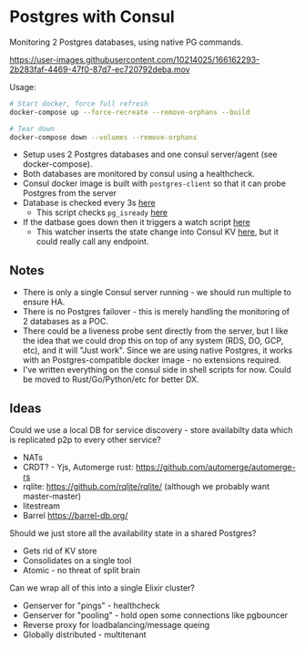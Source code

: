 # Postgres with Consul

Monitoring 2 Postgres databases, using native PG commands.


https://user-images.githubusercontent.com/10214025/166162293-2b283faf-4469-47f0-87d7-ec720792deba.mov


Usage:

```bash
# Start docker, force full refresh
docker-compose up --force-recreate --remove-orphans --build

# Tear down
docker-compose down --volumes --remove-orphans
```

- Setup uses 2 Postgres databases and one consul server/agent (see docker-compose).
- Both databases are monitored by consul using a healthcheck.
- Consul docker image is built with `postgres-client` so that it can probe Postgres from the server
- Database is checked every 3s [here](https://github.com/kiwicopple/consul-postgres/blob/cb186d3243b86aa4fdd96286c3220c332459c6cc/consul/consul.d/postgres1.json#L7)
    - This script checks `pg_isready` [here](https://github.com/kiwicopple/consul-postgres/blob/main/consul/consul.d/pg_check.sh)
- If the datbase goes down then it triggers a watch script [here](https://github.com/kiwicopple/consul-postgres/blob/cb186d3243b86aa4fdd96286c3220c332459c6cc/consul/consul.d/postgres1.json#L37)
  - This watcher inserts the state change into Consul KV [here](https://github.com/kiwicopple/consul-postgres/blob/main/consul/consul.d/handle_state_change.sh), but it could really call any endpoint.

Notes
---

- There is only a single Consul server running - we should run multiple to ensure HA.
- There is no Postgres failover - this is merely handling the monitoring of 2 databases as a POC.
- There could be a liveness probe sent directly from the server, but I like the idea that we could drop this on top of any system (RDS, DO, GCP, etc), and it will "Just work". Since we are using native Postgres, it works with an Postgres-compatible docker image - no extensions required.
- I've written everything on the consul side in shell scripts for now. Could be moved to Rust/Go/Python/etc for better DX.

Ideas
---

Could we use a local DB for service discovery - store availabilty data which is replicated p2p to every other service?

- NATs
- CRDT? - Yjs, Automerge rust: https://github.com/automerge/automerge-rs
- rqlite: https://github.com/rqlite/rqlite/ (although we probably want master-master)
- litestream
- Barrel https://barrel-db.org/

Should we just store all the availability state in a shared Postgres?

- Gets rid of KV store
- Consolidates on a single tool
- Atomic - no threat of split brain

Can we wrap all of this into a single Elixir cluster?

- Genserver for "pings" - healthcheck
- Genserver for "pooling" - hold open some connections like pgbouncer
- Reverse proxy for loadbalancing/message queing
- Globally distributed - multitenant
